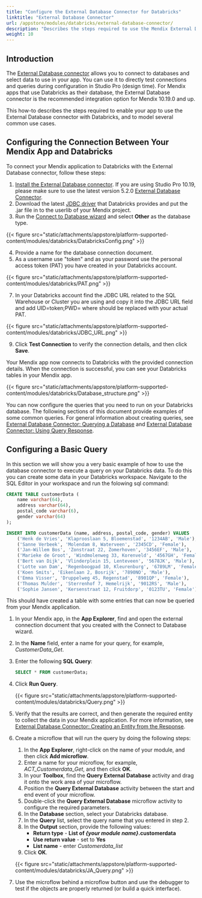 ```yaml
---
title: "Configure the External Database Connector for Databricks"
linktitle: "External Database Connector"
url: /appstore/modules/databricks/external-database-connector/
description: "Describes the steps required to use the Mendix External Database connector with Databricks."
weight: 10
---
```


## Introduction

The [External Database connector](/appstore/modules/external-database-connector/) allows you to connect to databases and select data to use in your app. You can use it to directly test connections and queries during configuration in Studio Pro (design time). For Mendix apps that use Databricks as their database, the External Database connector is the recommended integration option for Mendix 10.19.0 and up.

This how-to describes the steps required to enable your app to use the External Database connector with Databricks, and to model several common use cases.

## Configuring the Connection Between Your Mendix App and Databricks

To connect your Mendix application to Databricks with the External Database connector, follow these steps:

1. [Install the External Database connector](/appstore/modules/external-database-connector/#installation). If you are using Studio Pro 10.19, please make sure to use the latest version 5.2.0 [External Database Connector](https://marketplace.mendix.com/link/component/219862).
2. Download the latest [JDBC driver](https://www.databricks.com/spark/jdbc-drivers-archive) that Databricks provides and put the .jar file in to the userlib of your Mendix project.
3. Run the [Connect to Database wizard](/appstore/modules/external-database-connector/#configuration) and select **Other** as the database type.

{{< figure src="static/attachments/appstore/platform-supported-content/modules/databricks/DatabricksConfig.png" >}}

4. Provide a name for the database connection document.
5. As a username use "token" and as your password use the personal access token (PAT) you have created in your Databricks account.

{{< figure src="static/attachments/appstore/platform-supported-content/modules/databricks/PAT.png" >}}
   
7. In your Databricks account find the JDBC URL related to the SQL Warehouse or Cluster you are using and copy it into the JDBC URL field and add UID=token;PWD=<PAT> where <PAT> should be replaced with your actual PAT.

{{< figure src="static/attachments/appstore/platform-supported-content/modules/databricks/JDBC_URL.png" >}}
  
9. Click **Test Connection** to verify the connection details, and then click **Save**.

Your Mendix app now connects to Databricks with the provided connection details. When the connection is successful, you can see your Databricks tables in your Mendix app.

{{< figure src="static/attachments/appstore/platform-supported-content/modules/databricks/Database_structure.png" >}}

You can now configure the queries that you need to run on your Databricks database. The following sections of this document provide examples of some common queries. For general information about creating queries, see [External Database Connector: Querying a Database](/appstore/modules/external-database-connector/#query-database) and [External Database Connector: Using Query Response](/appstore/modules/external-database-connector/#use-query-response).

## Configuring a Basic Query

In this section we will show you a very basic example of how to use the database connector to execute a query on your Databricks data. To do this you can create some data in your Databricks workspace. Navigate to the SQL Editor in your workspace and run the folowing sql command:

```sql
CREATE TABLE customerData (
    name varchar(64),
    address varchar(64),
    postal_code varchar(6),
    gender varchar(64)
); 

INSERT INTO customerData (name, address, postal_code, gender) VALUES 
    ('Henk de Vries', 'Klaprooslaan 5, Bloemenstad', '1234AB', 'Male'),
    ('Sanne Verbeek', 'Molendam 8, Waterveen', '2345CD', 'Female'),
    ('Jan-Willem Bos', 'Zonstraat 22, Zomerhoven', '3456EF', 'Male'),
    ('Marieke de Groot', 'Windmolenweg 33, Korenveld', '4567GH', 'Female'),
    ('Bert van Dijk', 'Vlinderplein 15, Lenteveen', '5678JK', 'Male'),
    ('Lotte van Dam', 'Regenboogpad 10, Kleurenburg', '6789LM', 'Female'),
    ('Koen Smits', 'Eikenlaan 2, Bosrijk', '7890NO', 'Male'),
    ('Emma Visser', 'Druppelweg 45, Regenstad', '8901QP', 'Female'),
    ('Thomas Mulder', 'Sterrenhof 7, Hemelrijk', '9012RS', 'Male'),
    ('Sophie Jansen', 'Kersenstraat 12, Fruitdorp', '0123TU', 'Female');
```

This should have created a table with some entries that can now be queried from your Mendix application.

1. In your Mendix app, in the **App Explorer**, find and open the external connection document that you created with the Connect to Database wizard.
2. In the **Name** field, enter a name for your query, for example, *CustomerData_Get*.
3. Enter the following **SQL Query**:

    ```sql
    SELECT * FROM customerData;
    ```

4. Click **Run Query**.

    {{< figure src="static/attachments/appstore/platform-supported-content/modules/databricks/Query.png" >}}

5. Verify that the results are correct, and then generate the required entity to collect the data in your Mendix application. For more information, see [External Database Connector: Creating an Entity from the Response](/appstore/modules/external-database-connector/#create-entity).
6. Create a microflow that will run the query by doing the following steps:
    1. In the **App Explorer**, right-click on the name of your module, and then click **Add microflow**.
    2. Enter a name for your microflow, for example, *ACT_Customerdata_Get*, and then click **OK**.
    3. In your **Toolbox**, find the **Query External Database** activity and drag it onto the work area of your microflow.
    4. Position the **Query External Database** activity between the start and end event of your microflow.
    5. Double-click the **Query External Database** microflow activity to configure the required parameters.
    6. In the **Database** section, select your Databricks database.
    7. In the **Query** list, select the query name that you entered in step 2.
    10. In the **Output** section, provide the following values:
        * **Return type** - **List of *{your module name}*.customerdata**
        * **Use return value** - set to **Yes**
        * **List name** - enter *Customerdata_list*
    11. Click **OK**.

    {{< figure src="static/attachments/appstore/platform-supported-content/modules/databricks/JA_Query.png" >}}

7. Use the microflow behind a microflow button and use the debugger to test if the objects are properly returned (or build a quick interface).
